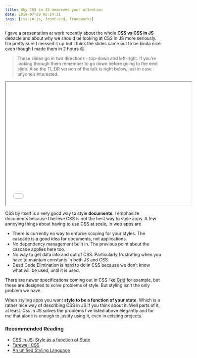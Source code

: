 ```yaml
---
title: Why CSS in JS deserves your attention
date: 2018-07-29 08:14:31
tags: [css-in-js, front-end, frameworks]
---
```


I gave a presentation at work recently about the whole **CSS vs CSS in JS** debacle and about why we should be looking at CSS in JS more seriously. I’m pretty sure I messed it up but I think the slides came out to be kinda nice even though I made them in 2 hours 😐.

<div class="py-1"></div>

> These slides go in two directions - top-down and left-right. If you’re looking through them remember to go down before going to the next slide. Also the TL;DR version of the talk is right below, just in case anyone’s interested.

<div class="py-2"></div>

<iframe src="//slides.com/harrisjose/cssinjs/embed?style=dark" width="600" height="400">
</iframe>

<div class="py-2"></div>

CSS by itself is a very good way to style **documents**. I emphasize documents because I believe CSS is not the best way to style apps. A few annoying things about having to use CSS at scale, in web apps are

- There is currently no way to enforce scoping for your styles. The cascade is a good idea for documents, not applications.
- No dependency management built in. The previous point about the cascade applies here too.
- No way to get data into and out of CSS. Particularly frustrating when you have to maintain constants in both JS and CSS.
- Dead Code Elimination is hard to do in CSS because we don’t know what will be used, until it is used.

There are newer specifications coming out in CSS like [Grid](https://developer.mozilla.org/en-US/docs/Web/CSS/grid) for example, but these are designed to solve problems of style. But styling isn’t the only problem we have.

When styling apps you want **style to be a function of your state**. Which is a rather nice way of describing CSS in JS if you think about it. Well parts of it, at least. Css in JS solves the problems I’ve listed above elegantly and for me that alone is enough to justify using it, even in existing projects.

### Recommended Reading

- [CSS in JS: Style as a function of State](https://medium.com/@rofrischmann/styles-as-functions-of-state-1885627a63f7)
- [Farewell CSS](https://moox.io/blog/farewell-css/)
- [An unified Styling Language](https://www.youtube.com/watch?v=X_uTCnaRe94)